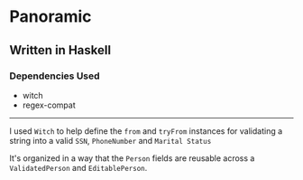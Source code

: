 # Panoramic

## Written in Haskell

### Dependencies Used
- witch
- regex-compat

--- 
I used `Witch` to help define the `from` and `tryFrom` instances for validating a string into a valid `SSN`, `PhoneNumber` and `Marital Status`

It's organized in a way that the `Person` fields are reusable across a `ValidatedPerson` and `EditablePerson`.
